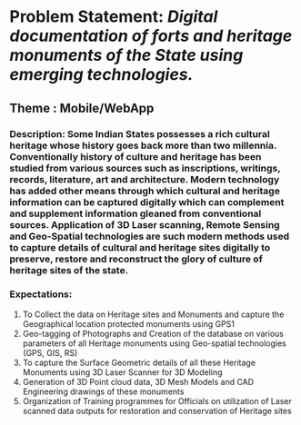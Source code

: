 # Problem Statement: _Digital documentation of forts and heritage monuments of the State using emerging technologies._
## Theme : Mobile/WebApp
### Description: Some Indian States possesses a rich cultural heritage whose history goes back more than two millennia. Conventionally history of culture and heritage has been studied from various sources such as inscriptions, writings, records, literature, art and architecture. Modern technology has added other means through which cultural and heritage information can be captured digitally which can complement and supplement information gleaned from conventional sources. Application of 3D Laser scanning,  Remote Sensing and Geo-Spatial technologies are such modern methods used to capture details of cultural and heritage sites digitally to preserve, restore and reconstruct the glory of culture of heritage sites of the state. 
### Expectations: 
1) To Collect the data on Heritage sites and Monuments and capture the Geographical location protected monuments using GPS1
2) Geo-tagging of Photographs and Creation of the database on various parameters of all Heritage monuments using Geo-spatial technologies (GPS, GIS, RS)
3) To capture the Surface Geometric details of all these Heritage Monuments using 3D Laser Scanner for 3D Modeling 
4) Generation of 3D Point cloud data, 3D Mesh Models and CAD Engineering drawings of these monuments
5) Organization of Training programmes for Officials on utilization of Laser scanned data outputs for restoration and conservation of Heritage sites
